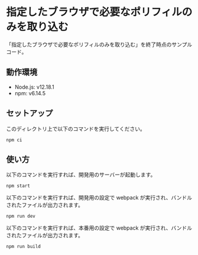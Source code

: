 # 指定したブラウザで必要なポリフィルのみを取り込む

「指定したブラウザで必要なポリフィルのみを取り込む」を終了時点のサンプルコード。

## 動作環境

- Node.js: v12.18.1
- npm: v6.14.5

## セットアップ

このディレクトリ上で以下のコマンドを実行してください。

```shell
npm ci
```

## 使い方

以下のコマンドを実行すれば、開発用のサーバーが起動します。

```shell
npm start
```

以下のコマンドを実行すれば、開発用の設定で webpack が実行され、バンドルされたファイルが出力されます。

```shell
npm run dev
```

以下のコマンドを実行すれば、本番用の設定で webpack が実行され、バンドルされたファイルが出力されます。

```shell
npm run build
```
